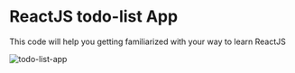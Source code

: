 # ReactJS todo-list App
This code will help you getting familiarized with your way to learn ReactJS




![todo-list-app](https://user-images.githubusercontent.com/47544129/195522315-fc6cce6a-af64-432c-bc30-c7bf7747f17e.png)
